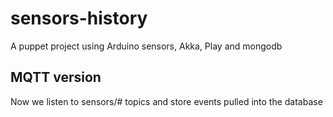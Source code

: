 # sensors-history
A puppet project using Arduino sensors, Akka, Play and mongodb


## MQTT version
Now we listen to sensors/# topics and store events pulled into the database